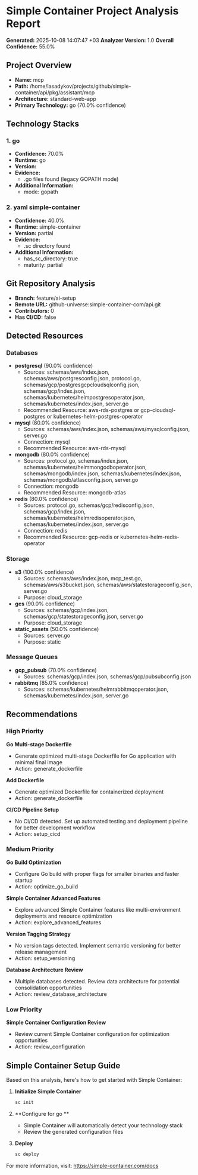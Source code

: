 # Simple Container Project Analysis Report

**Generated:** 2025-10-08 14:07:47 +03
**Analyzer Version:** 1.0
**Overall Confidence:** 55.0%

## Project Overview

- **Name:** mcp
- **Path:** /home/iasadykov/projects/github/simple-container/api/pkg/assistant/mcp
- **Architecture:** standard-web-app
- **Primary Technology:** go  (70.0% confidence)

## Technology Stacks

### 1. go 

- **Confidence:** 70.0%
- **Runtime:** go
- **Version:** 
- **Evidence:**
  - .go files found (legacy GOPATH mode)
- **Additional Information:**
  - mode: gopath

### 2. yaml simple-container

- **Confidence:** 40.0%
- **Runtime:** simple-container
- **Version:** partial
- **Evidence:**
  - .sc directory found
- **Additional Information:**
  - has_sc_directory: true
  - maturity: partial

## Git Repository Analysis

- **Branch:** feature/ai-setup
- **Remote URL:** github-universe:simple-container-com/api.git
- **Contributors:** 0
- **Has CI/CD:** false

## Detected Resources

### Databases

- **postgresql** (90.0% confidence)
  - Sources: schemas/aws/index.json, schemas/aws/postgresconfig.json, protocol.go, schemas/gcp/postgresgcpcloudsqlconfig.json, schemas/gcp/index.json, schemas/kubernetes/helmpostgresoperator.json, schemas/kubernetes/index.json, server.go
  - Recommended Resource: aws-rds-postgres or gcp-cloudsql-postgres or kubernetes-helm-postgres-operator
- **mysql** (80.0% confidence)
  - Sources: schemas/aws/index.json, schemas/aws/mysqlconfig.json, server.go
  - Connection: mysql
  - Recommended Resource: aws-rds-mysql
- **mongodb** (80.0% confidence)
  - Sources: protocol.go, schemas/index.json, schemas/kubernetes/helmmongodboperator.json, schemas/mongodb/index.json, schemas/kubernetes/index.json, schemas/mongodb/atlasconfig.json, server.go
  - Connection: mongodb
  - Recommended Resource: mongodb-atlas
- **redis** (80.0% confidence)
  - Sources: protocol.go, schemas/gcp/redisconfig.json, schemas/gcp/index.json, schemas/kubernetes/helmredisoperator.json, schemas/kubernetes/index.json, server.go
  - Connection: redis
  - Recommended Resource: gcp-redis or kubernetes-helm-redis-operator

### Storage

- **s3** (100.0% confidence)
  - Sources: schemas/aws/index.json, mcp_test.go, schemas/aws/s3bucket.json, schemas/aws/statestorageconfig.json, server.go
  - Purpose: cloud_storage
- **gcs** (90.0% confidence)
  - Sources: schemas/gcp/index.json, schemas/gcp/statestorageconfig.json, server.go
  - Purpose: cloud_storage
- **static_assets** (50.0% confidence)
  - Sources: server.go
  - Purpose: static

### Message Queues

- **gcp_pubsub** (70.0% confidence)
  - Sources: schemas/gcp/index.json, schemas/gcp/pubsubconfig.json
- **rabbitmq** (85.0% confidence)
  - Sources: schemas/kubernetes/helmrabbitmqoperator.json, schemas/kubernetes/index.json, server.go

## Recommendations

### High Priority

**Go Multi-stage Dockerfile**
- Generate optimized multi-stage Dockerfile for Go application with minimal final image
- Action: generate_dockerfile

**Add Dockerfile**
- Generate optimized Dockerfile for containerized deployment
- Action: generate_dockerfile

**CI/CD Pipeline Setup**
- No CI/CD detected. Set up automated testing and deployment pipeline for better development workflow
- Action: setup_cicd

### Medium Priority

**Go Build Optimization**
- Configure Go build with proper flags for smaller binaries and faster startup
- Action: optimize_go_build

**Simple Container Advanced Features**
- Explore advanced Simple Container features like multi-environment deployments and resource optimization
- Action: explore_advanced_features

**Version Tagging Strategy**
- No version tags detected. Implement semantic versioning for better release management
- Action: setup_versioning

**Database Architecture Review**
- Multiple databases detected. Review data architecture for potential consolidation opportunities
- Action: review_database_architecture

### Low Priority

**Simple Container Configuration Review**
- Review current Simple Container configuration for optimization opportunities
- Action: review_configuration

## Simple Container Setup Guide

Based on this analysis, here's how to get started with Simple Container:

1. **Initialize Simple Container**
   ```bash
   sc init
   ```

2. **Configure for go **
   - Simple Container will automatically detect your technology stack
   - Review the generated configuration files

3. **Deploy**
   ```bash
   sc deploy
   ```

For more information, visit: https://simple-container.com/docs
